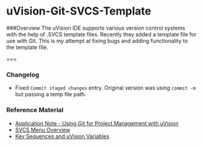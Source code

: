# uVision-Git-SVCS-Template

###Overview
The uVision IDE supports various version control systems with the help of .SVCS template files. Recently they added a template file 
for use with Git. This is my attempt at fixing bugs and adding functionality to the template file.

===

### Changelog
* Fixed ```Commit staged changes``` entry. Original version was using ```commit -m``` but passing a temp file path.

### Reference Material
* [Application Note - Using Git for Project Management with uVision](http://www.keil.com/appnotes/docs/apnt_279.asp)
* [SVCS Menu Overview](http://www.keil.com/support/man/docs/uv4/uv4_dg_sccmanager.htm)
* [Key Sequences and uVision Variables](http://www.keil.com/support/man/docs/uv4/uv4_ut_keysequence.htm)

